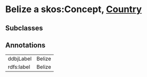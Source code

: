 # Belize a skos:Concept, [Country](/0.1/Country)

## Subclasses

## Annotations

|||
|-----|-----|
|ddbjLabel|Belize|
|rdfs:label|Belize|

